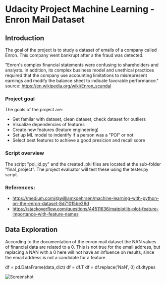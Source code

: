 # Udacity Project Machine Learning - Enron Mail Dataset

## Introduction
The goal of the project is to study a dataset of emails of a company called Enron. This company went bankrupt after a the fraud was detected.

"Enron's complex financial statements were confusing to shareholders and analysts. In addition, its complex business model and unethical practices required that the company use accounting limitations to misrepresent earnings and modify the balance sheet to indicate favorable performance." source: https://en.wikipedia.org/wiki/Enron_scandal

### Project goal
The goals of the project are:
- Get familar with dataset, clean dataset, check dataset for outliers
- Visualize dependencies of features
- Create new features (feature engineering)
- Set up ML model to indentify if a person was a "POI" or not
- Select best features to achieve a good presicion and recall score

### Script overview

The script "poi_id.py" and the created .pkl files are located at the sub-folder "final_project".
The project evaluator will test these using the tester.py script.


### References:
- https://medium.com/@williamkoehrsen/machine-learning-with-python-on-the-enron-dataset-8d71015be26d
- https://stackoverflow.com/questions/44511636/matplotlib-plot-feature-importance-with-feature-names

## Data Exploration
According to the documentation of the enron mail dataset the NAN values of financial data are related to a 0.
This is not true for the email address, but replacing a NAN with a 0 here will not have an influence on results, since the email address is not a candidate for a feature.

df = pd.DataFrame(data_dict)
df = df.T
df = df.replace('NaN', 0)
df.dtypes



![Screenshot](pics/osm_area.png)

